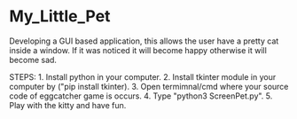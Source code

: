 # My_Little_Pet
Developing a GUI based application, this allows the user have a pretty cat inside a window. If it was noticed it will become happy otherwise it will become sad.

STEPS:
    1. Install python in your computer.
    2. Install tkinter module in your computer by ("pip install tkinter).
    3. Open termimnal/cmd where your source code of eggcatcher game is occurs.
    4. Type "python3 ScreenPet.py".
    5. Play with the kitty and have fun.
